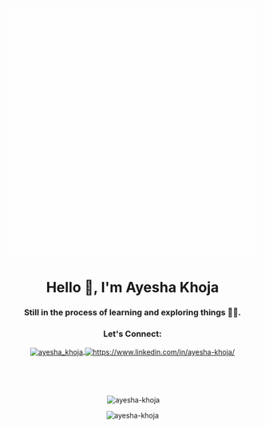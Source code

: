 ![logo](https://github.com/Ayesha-khoja/Ayesha-khoja/blob/main/hello.gif)
<h1 align="center">Hello 👋, I'm Ayesha Khoja</h1>
<h3 align="center">Still in the process of learning and exploring things 🫠✨.</h3>

<h3 align="center">Let's Connect:</h3>
<p align="center">
  <a href="https://twitter.com/ayesha_khoja" target="blank">
    <img align="center" src="https://raw.githubusercontent.com/rahuldkjain/github-profile-readme-generator/master/src/images/icons/Social/twitter.svg" alt="ayesha_khoja" height="30" width="40" />
  </a>
  <a href="https://www.linkedin.com/in/ayesha-khoja/" target="blank">
    <img align="center" src="https://raw.githubusercontent.com/rahuldkjain/github-profile-readme-generator/master/src/images/icons/Social/linked-in-alt.svg" alt="https://www.linkedin.com/in/ayesha-khoja/" height="30" width="40" />
  </a>
</p>
<br>
<br>
<br>

<p align="center">&nbsp;<img src="https://github-readme-stats.vercel.app/api?username=ayesha-khoja&show_icons=true&locale=en" alt="ayesha-khoja" /></p>

<p align="center"><img src="https://github-readme-streak-stats.herokuapp.com/?user=ayesha-khoja&" alt="ayesha-khoja" /></p>
